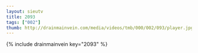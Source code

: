 ```yaml
--- 
layout: sieutv
title: 2093
tags: ["002"]
thumb: http://drainmainvein.com/media/videos/tmb/000/002/093/player.jpg
---
```

{% include drainmainvein key="2093" %} 
